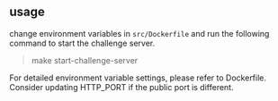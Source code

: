 ## usage

change environment variables in `src/Dockerfile` and run the following command to start the challenge server.

> make start-challenge-server

For detailed environment variable settings, please refer to Dockerfile.
Consider updating HTTP_PORT if the public port is different.
